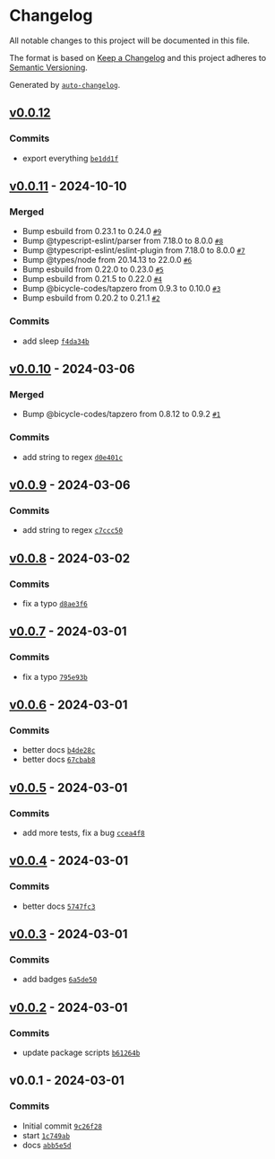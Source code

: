 # Changelog

All notable changes to this project will be documented in this file.

The format is based on [Keep a Changelog](https://keepachangelog.com/en/1.0.0/)
and this project adheres to [Semantic Versioning](https://semver.org/spec/v2.0.0.html).

Generated by [`auto-changelog`](https://github.com/CookPete/auto-changelog).

## [v0.0.12](https://github.com/bicycle-codes/util/compare/v0.0.11...v0.0.12)

### Commits

- export everything [`be1dd1f`](https://github.com/bicycle-codes/util/commit/be1dd1fa1152a216c0044974e35c30236f294236)

## [v0.0.11](https://github.com/bicycle-codes/util/compare/v0.0.10...v0.0.11) - 2024-10-10

### Merged

- Bump esbuild from 0.23.1 to 0.24.0 [`#9`](https://github.com/bicycle-codes/util/pull/9)
- Bump @typescript-eslint/parser from 7.18.0 to 8.0.0 [`#8`](https://github.com/bicycle-codes/util/pull/8)
- Bump @typescript-eslint/eslint-plugin from 7.18.0 to 8.0.0 [`#7`](https://github.com/bicycle-codes/util/pull/7)
- Bump @types/node from 20.14.13 to 22.0.0 [`#6`](https://github.com/bicycle-codes/util/pull/6)
- Bump esbuild from 0.22.0 to 0.23.0 [`#5`](https://github.com/bicycle-codes/util/pull/5)
- Bump esbuild from 0.21.5 to 0.22.0 [`#4`](https://github.com/bicycle-codes/util/pull/4)
- Bump @bicycle-codes/tapzero from 0.9.3 to 0.10.0 [`#3`](https://github.com/bicycle-codes/util/pull/3)
- Bump esbuild from 0.20.2 to 0.21.1 [`#2`](https://github.com/bicycle-codes/util/pull/2)

### Commits

- add sleep [`f4da34b`](https://github.com/bicycle-codes/util/commit/f4da34b46833b2c39ecc28fb94e606184726fae5)

## [v0.0.10](https://github.com/bicycle-codes/util/compare/v0.0.9...v0.0.10) - 2024-03-06

### Merged

- Bump @bicycle-codes/tapzero from 0.8.12 to 0.9.2 [`#1`](https://github.com/bicycle-codes/util/pull/1)

### Commits

- add string to regex [`d0e401c`](https://github.com/bicycle-codes/util/commit/d0e401cb2252e0a241fdd100fc5c5452df6b0e4d)

## [v0.0.9](https://github.com/bicycle-codes/util/compare/v0.0.8...v0.0.9) - 2024-03-06

### Commits

- add string to regex [`c7ccc50`](https://github.com/bicycle-codes/util/commit/c7ccc50d3df4b5328c7f41fee0c806f7c1b7e245)

## [v0.0.8](https://github.com/bicycle-codes/util/compare/v0.0.7...v0.0.8) - 2024-03-02

### Commits

- fix  a typo [`d8ae3f6`](https://github.com/bicycle-codes/util/commit/d8ae3f69be09448daaab7339e7b7e1490eef9298)

## [v0.0.7](https://github.com/bicycle-codes/util/compare/v0.0.6...v0.0.7) - 2024-03-01

### Commits

- fix a typo [`795e93b`](https://github.com/bicycle-codes/util/commit/795e93b2bfbdc4fcfa960d530cdb4f1c89df7c74)

## [v0.0.6](https://github.com/bicycle-codes/util/compare/v0.0.5...v0.0.6) - 2024-03-01

### Commits

- better docs [`b4de28c`](https://github.com/bicycle-codes/util/commit/b4de28c905069fb03ad9dc86734bb6deeaeb203d)
- better docs [`67cbab8`](https://github.com/bicycle-codes/util/commit/67cbab854bac9adfafb811897dd024d8f457adac)

## [v0.0.5](https://github.com/bicycle-codes/util/compare/v0.0.4...v0.0.5) - 2024-03-01

### Commits

- add more tests, fix a bug [`ccea4f8`](https://github.com/bicycle-codes/util/commit/ccea4f85df5170b9566b36c7c91000424136e764)

## [v0.0.4](https://github.com/bicycle-codes/util/compare/v0.0.3...v0.0.4) - 2024-03-01

### Commits

- better docs [`5747fc3`](https://github.com/bicycle-codes/util/commit/5747fc37f9522042a7c6dc0143dc3071011e991e)

## [v0.0.3](https://github.com/bicycle-codes/util/compare/v0.0.2...v0.0.3) - 2024-03-01

### Commits

- add badges [`6a5de50`](https://github.com/bicycle-codes/util/commit/6a5de50ee1918264d9cea5f6223b074e3d866ddf)

## [v0.0.2](https://github.com/bicycle-codes/util/compare/v0.0.1...v0.0.2) - 2024-03-01

### Commits

- update package scripts [`b61264b`](https://github.com/bicycle-codes/util/commit/b61264be932d390cd67d89f8fc69a958bfbf289b)

## v0.0.1 - 2024-03-01

### Commits

- Initial commit [`9c26f28`](https://github.com/bicycle-codes/util/commit/9c26f28f3fd881877ae32d96f8e81409a085c493)
- start [`1c749ab`](https://github.com/bicycle-codes/util/commit/1c749ab096ae960f38c9683976e3845a62ba0ff9)
- docs [`abb5e5d`](https://github.com/bicycle-codes/util/commit/abb5e5d163e264c20815e498dbb4b4a6494adae6)
